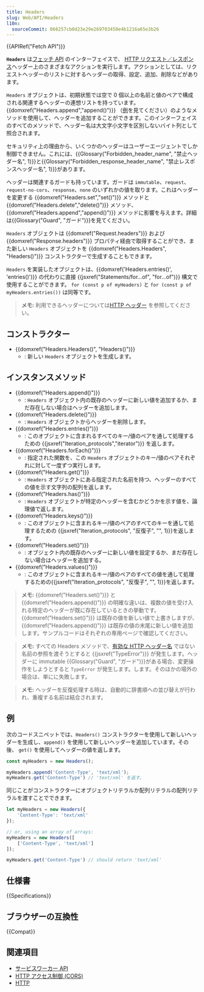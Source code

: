 ```yaml
---
title: Headers
slug: Web/API/Headers
l10n:
  sourceCommit: 066257cb0d23e29e269703450e4b1216a65e3b26
---
```


{{APIRef("Fetch API")}}

**`Headers`** は[フェッチ API](/ja/docs/Web/API/Fetch_API) のインターフェイスで、 [HTTP リクエスト／レスポンス](/ja/docs/Web/HTTP/Headers)ヘッダー上のさまざまなアクションを実行します。アクションとしては、リクエストヘッダーのリストに対するヘッダーの取得、設定、追加、削除などがあります。

`Headers` オブジェクトは、初期状態では空で 0 個以上の名前と値のペアで構成される関連するヘッダーの連想リストを持っています。 {{domxref("Headers.append","append()")}} （[例](#例)を見てください）のようなメソッドを使用して、ヘッダーを追加することができます。このインターフェイスのすべてのメソッドで、ヘッダー名は大文字小文字を区別しないバイト列として照合されます。

セキュリティ上の理由から、いくつかのヘッダーはユーザーエージェントでしか制御できません。これには、{{Glossary("Forbidden_header_name", "禁止ヘッダー名", 1)}}と{{Glossary("Forbidden_response_header_name", "禁止レスポンスヘッダー名", 1)}}があります。

ヘッダーは関連するガードも持っています。ガードは `immutable`、`request`、`request-no-cors`、`response`、`none` のいずれかの値を取ります。これはヘッダーを変更する {{domxref("Headers.set","set()")}} メソッドと {{domxref("Headers.delete","delete()")}} メソッド、{{domxref("Headers.append","append()")}} メソッドに影響を与えます。詳細は{{Glossary("Guard", "ガード")}}を見てください。

`Headers` オブジェクトは {{domxref("Request.headers")}} および {{domxref("Response.headers")}} プロパティ経由で取得することができ、また新しい `Headers` オブジェクトを {{domxref("Headers.Headers", "Headers()")}} コンストラクターで生成することもできます。

`Headers` を実装したオブジェクトは、{{domxref('Headers.entries()', 'entries()')}} の代わりに直接 {{jsxref("Statements/for...of", "for...of")}} 構文で使用することができます。 `for (const p of myHeaders)` と `for (const p of myHeaders.entries())` は同等です。

> **メモ:** 利用できるヘッダーについては[HTTP ヘッダー](/ja/docs/Web/HTTP/Headers) を参照してください。

## コンストラクター

- {{domxref("Headers.Headers()", "Headers()")}}
  - : 新しい `Headers` オブジェクトを生成します。

## インスタンスメソッド

- {{domxref("Headers.append()")}}
  - : `Headers` オブジェクト内の既存のヘッダーに新しい値を追加するか、まだ存在しない場合はヘッダーを追加します。
- {{domxref("Headers.delete()")}}
  - : `Headers` オブジェクトからヘッダーを削除します。
- {{domxref("Headers.entries()")}}
  - : このオブジェクトに含まれるすべてのキー/値のペアを通して処理するための {{jsxref("Iteration_protocols","iterator")}} を返します。
- {{domxref("Headers.forEach()")}}
  - : 指定された関数を、この `Headers` オブジェクトのキー/値のペアそれぞれに対して一度ずつ実行します。
- {{domxref("Headers.get()")}}
  - : `Headers` オブジェクトにある指定された名前を持つ、ヘッダーのすべての値を示す文字列の配列を返します。
- {{domxref("Headers.has()")}}
  - : `Headers` オブジェクトが特定のヘッダーを含むかどうかを示す値を、論理値で返します。
- {{domxref("Headers.keys()")}}
  - : このオブジェクトに含まれるキー/値のペアのすべてのキーを通して処理するための {{jsxref("Iteration_protocols", "反復子", "", 1)}}を返します。
- {{domxref("Headers.set()")}}
  - : オブジェクト内の既存のヘッダーに新しい値を設定するか、まだ存在しない場合はヘッダーを追加する。
- {{domxref("Headers.values()")}}
  - : このオブジェクトに含まれるキー/値のペアのすべての値を通して処理するための{{jsxref("Iteration_protocols", "反復子", "", 1)}}を返します。

> **メモ:** {{domxref("Headers.set()")}} と {{domxref("Headers.append()")}} の明確な違いは、複数の値を受け入れる特定のヘッダーが既に存在しているときの挙動です。{{domxref("Headers.set()")}} は既存の値を新しい値で上書きしますが、{{domxref("Headers.append()")}} は既存の値の末尾に新しい値を追加します。サンプルコードはそれぞれの専用ページで確認してください。

> **メモ:** すべての Headers メソッドで、[有効な HTTP ヘッダー名](https://fetch.spec.whatwg.org/#concept-header-name) ではない名前の参照を渡そうとすると {{jsxref("TypeError")}} が発生します。ヘッダーに immutable {{Glossary("Guard", "ガード")}}がある場合、変更操作をしようとすると `TypeError` が発生します。します。そのほかの場外の場合は、単にに失敗します。

> **メモ:** ヘッダーを反復処理する時は、自動的に辞書順への並び替えが行われ、重複する名前は結合されます。

## 例

次のコードスニペットでは、`Headers()` コンストラクターを使用して新しいヘッダーを生成し、`append()` を使用して新しいヘッダーを追加しています。その後、 `get()` を使用してヘッダーの値を返します。

```js
const myHeaders = new Headers();

myHeaders.append('Content-Type', 'text/xml');
myHeaders.get('Content-Type') // 'text/xml' を返す。
```

同じことがコンストラクターにオブジェクトリテラルか配列リテラルの配列リテラルを渡すことでできます。

```js
let myHeaders = new Headers({
    'Content-Type': 'text/xml'
});

// or, using an array of arrays:
myHeaders = new Headers([
    ['Content-Type', 'text/xml']
]);

myHeaders.get('Content-Type') // should return 'text/xml'
```

## 仕様書

{{Specifications}}

## ブラウザーの互換性

{{Compat}}

## 関連項目

- [サービスワーカー API](/ja/docs/Web/API/Service_Worker_API)
- [HTTP アクセス制御 (CORS)](/ja/docs/Web/HTTP/CORS)
- [HTTP](/ja/docs/Web/HTTP)
